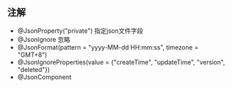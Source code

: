 ## 注解

- @JsonProperty("private") 指定json文件字段
- @JsonIgnore 忽略
- @JsonFormat(pattern = "yyyy-MM-dd HH:mm:ss", timezone = "GMT+8")
- @JsonIgnoreProperties(value = {"createTime", "updateTime", "version", "deleted"})
- @JsonComponent